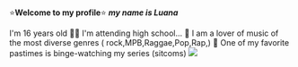 ⭐**Welcome to my profile**⭐
**_my name is Luana_**

I'm 16 years old
👩‍🎓 I'm attending high school...
🎵 I am a lover of music of the most diverse genres ( rock,MPB,Raggae,Pop,Rap,)
🎥 One of my favorite pastimes is binge-watching my series (sitcoms)
![](https://media1.tenor.com/m/onIvWaOvxFIAAAAd/friends-friends-tv.gif)
